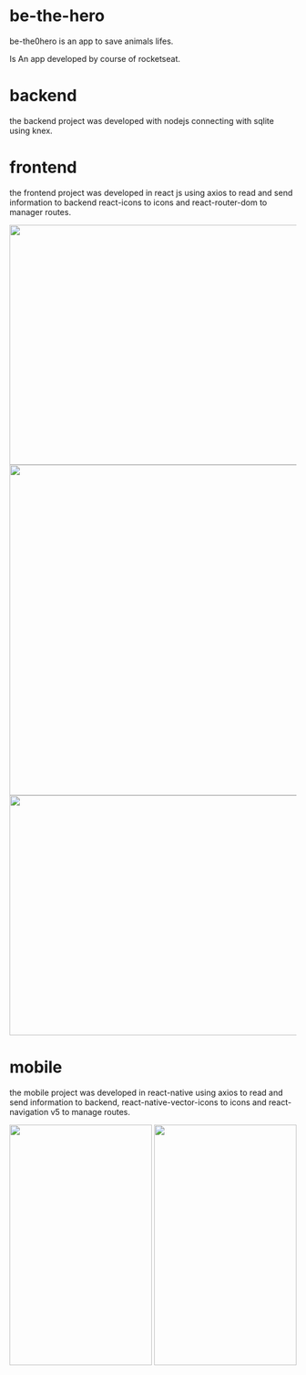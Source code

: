 # be-the-hero

be-the0hero is an app to save animals lifes.

Is An app developed by course of rocketseat.

# backend

the backend project was developed with nodejs connecting with sqlite using knex.

# frontend

the frontend project was developed in react js using axios to read and send information to backend react-icons to icons and react-router-dom to manager routes.

<p align="center">
    <img width="850" height="421" src="https://i.imgur.com/eY7jUpw.png">
    <img width="850" height="580" src="https://i.imgur.com/wSy5jIM.png">
    <img width="850" height="421" src="https://i.imgur.com/pcEwqYN.png">
</p>

# mobile

the mobile project was developed in react-native using axios to read and send information to backend, react-native-vector-icons to icons and react-navigation v5 to manage routes.

<p align="center">
    <img width="250" height="422" src="https://i.imgur.com/9u5KACp.png">
    <img width="250" height="422" src="https://i.imgur.com/zxrLKPb.png">
</p>
